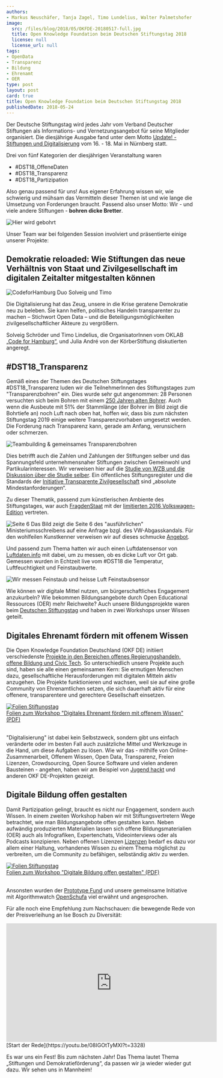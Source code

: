 ```yaml
---
authors:
- Markus Neuschäfer, Tanja Zagel, Timo Lundelius, Walter Palmetshofer
image:
  src: /files/blog/2018/05/OKFDE-20180517-full.jpg
  title: Open Knowledge Foundation beim Deutschen Stiftungstag 2018
  license: null
  license_url: null
tags:
- OpenData
- Transparenz
- Bildung
- Ehrenamt
- OER
type: post
layout: post
card: true
title: Open Knowledge Foundation beim Deutschen Stiftungstag 2018
publishedDate: 2018-05-24
---
```


Der Deutsche Stiftungstag wird jedes Jahr vom Verband Deutscher Stiftungen als Informations- und Vernetzungsangebot für seine Mitglieder organisiert. Die diesjährige Ausgabe fand unter dem Motto [Update! - Stiftungen und Digitalisierung](https://www.stiftungen.org/fileadmin/stiftungen_org/Verband/Was_wir_tun/Veranstaltungen/DST/2018/DST18-Programm.pdf) vom 16. - 18. Mai in Nürnberg statt.

Drei von fünf Kategorien der diesjährigen Veranstaltung waren
- #DST18_OffeneDaten
- #DST18_Transparenz
- #DST18_Partizipation

Also genau passend für uns! Aus eigener Erfahrung wissen wir, wie schwierig und mühsam das Vermitteln dieser Themen ist und wie lange die Umsetzung von Forderungen braucht. Passend also unser Motto: Wir - und viele andere Stiftungen - <b>bohren dicke Bretter</b>.

![Hier wird gebohrt](/files/blog/2018/05/OKFDE-20180517-bohren.jpg "Bohren")

Unser Team war bei folgenden Session involviert und präsentierte einige unserer Projekte:

## Demokratie reloaded: Wie Stiftungen das neue Verhältnis von Staat und Zivilgesellschaft im digitalen Zeitalter mitgestalten können

![CodeforHamburg Duo Solveig und Timo](/files/blog/2018/05/OKFDE-Timo-DST18.jpg "Hamburger")

Die Digitalisierung hat das Zeug, unsere in die Krise geratene Demokratie neu zu beleben. Sie kann helfen, politisches Handeln transparenter zu machen – Stichwort Open Data – und die Beteiligungsmöglichkeiten zivilgesellschaftlicher Akteure zu vergrößern.

Solveig Schröder und Timo Lindelius, die OrganisatorInnen vom OKLAB [„Code for Hamburg“](http://codeforhamburg.org), und Julia André von der KörberStiftung diskutierten angeregt.



## #DST18_Transparenz

Gemäß eines der Themen des Deutschen Stiftungstages #DST18_Transparenz luden wir die TeilnehmerInnen des Stiftungstages zum "Transparenzbohren" ein. Dies wurde sehr gut angenommen: 28 Personen versuchten sich beim Bohren mit einem [250 Jahren alten Bohrer](https://de.wikipedia.org/wiki/Deichel). Auch wenn die Ausbeute mit 51% der Stammlänge (der Bohrer im Bild zeigt die Bohrtiefe an) noch Luft nach oben hat, hoffen wir, dass bis zum nächsten Stiftungstag 2019 einige weitere Transparenzvorhaben umgesetzt werden. Die Forderung nach Transparenz kann, gerade am Anfang, verunsichern oder schmerzen.

![Teambuilding & gemeinsames Transparenzbohren](/files/blog/2018/05/OKFDE-20180517-closeup.jpg "geht mehr")


Dies betrifft auch die Zahlen und Zahlungen der Stiftungen selber und das Spannungsfeld unternehmensnaher Stiftungen zwischen Gemeinwohl und Partikularinteressen. Wir verweisen hier auf die [Studie von WZB und die Diskussion über die Studie selber](http://docplayer.org/30020429-Unternehmensnahe-stiftungen-im-spannungsfeld-zwischen-gemeinwohl-und-partikularinteressen-eine-exploration-im-bereich-wissenschaft.html). Ein öffentliches Stiftungsregister und die Standards der [Initiative Transparente Zivilgesellschaft](https://www.transparency.de/mitmachen/initiative-transparente-zivilgesellschaft/) sind „absolute Mindestanforderungen“.

Zu dieser Thematik, passend zum künstlerischen Ambiente des Stiftungstages, war auch [FragdenStaat](https://fragdenstaat.de) mit der [limitierten 2016 Volkswagen-Edition](http://000000.limited/edition2016) vertreten.

![Seite 6](/files/blog/2018/05/OKFDE-FDS-unlimited-vertikal2.JPG "bisserl schwarz") Das Bild zeigt die Seite 6 des "ausführlichen" Ministeriumsschreibens auf eine Anfrage bzgl. des VW-Abgasskandals. Für den wohlfeilen Kunstkenner verweisen wir auf dieses schmucke [Angebot](http://000000.limited/edition2016).

Und passend zum Thema hatten wir auch einen Luftdatensensor von [Luftdaten.info](http://luftdaten.info) mit dabei, um zu messen, ob es dicke Luft vor Ort gab. Gemessen wurden in Echtzeit live vom #DST18 die Temperatur, Luftfeuchtigkeit und Feinstaubwerte.

![Wir messen Feinstaub und heisse Luft](/files/blog/2018/05/2018518-OKFDE-DST18-sensor.jpg "geht mehr")
Feinstaubsensor

Wie können wir digitale Mittel nutzen, um bürgerschaftliches Engagement anzukurbeln? Wie bekommen Bildungsangebote durch Open Educational Ressources (OER) mehr Reichweite? Auch unsere Bildungsprojekte waren beim [Deutschen Stiftungstag](https://www.stiftungen.org/verband/was-wir-tun/vernetzungsangebote/deutscher-stiftungstag.html) und haben in zwei Workshops unser Wissen geteilt.

## Digitales Ehrenamt fördern mit offenem Wissen
Die Open Knowledge Foundation Deutschland (OKF DE) initiiert verschiedenste [Projekte in den Bereichen offenes Regierungshandeln, offene Bildung und Civic Tech](https://okfn.de/projekte/). So unterschiedlich unsere Projekte auch sind, haben sie alle einen gemeinsamen Kern: Sie ermutigen Menschen dazu, gesellschaftliche Herausforderungen mit digitalen Mitteln aktiv anzugehen. Die Projekte funktionieren und wachsen, weil sie auf eine große Community von Ehrenamtlichen setzen, die sich dauerhaft aktiv für eine offenere, transparentere und gerechtere Gesellschaft einsetzen.


<div>
<a href="files/blog/2018/05/20180518-Stiftungstag-Ehrenamt.pdf">
<img src="/files/blog/2018/05/2018-05-Titel-Workshop-Ehrenamt.png" alt="Folien Stiftungstag">
</a><br>
<a href="files/blog/2018/05/20180518-Stiftungstag-Ehrenamt.pdf">
Folien zum Workshop "Digitales Ehrenamt fördern mit offenem Wissen" (PDF)
</a><br><br>
</div>


"Digitalisierung" ist dabei kein Selbstzweck, sondern gibt uns einfach veränderte oder im besten Fall auch zusätzliche Mittel und Werkzeuge in die Hand, um diese Aufgaben zu lösen. Wie wir das - mithilfe von Online-Zusammenarbeit, Offenem Wissen, Open Data, Transparenz, Freien Lizenzen, Crowdsourcing, Open Source Software und vielen anderen Bausteinen - angehen, haben wir am Beispiel von [Jugend hackt](https://jugendhackt.org/) und anderen OKF DE-Projekten gezeigt.

## Digitale Bildung offen gestalten
Damit Partizipation gelingt, braucht es nicht nur Engagement, sondern auch Wissen. In einem zweiten Workshop haben wir mit Stiftungsvertretern Wege betrachtet, wie man Bildungsangebote offen gestalten kann.  Neben aufwändig produzierten Materialien lassen sich offene Bildungsmaterialien (OER) auch als Infografiken, Expertenchats, Videointerviews oder als Podcasts konzipieren. Neben offenen Lizenzen [Lizenzen](opendefinition.org) bedarf es dazu vor allem einer Haltung, vorhandenes Wissen zu einem Thema möglichst zu verbreiten, um die Community zu befähigen, selbständig aktiv zu werden.


<div>
<a href="files/blog/2018/05/20180518-Stiftungstag-OER.pdf">
<img src="/files/blog/2018/05/2018-05-Titel-Workshop-Bildung.png" alt="Folien Stiftungstag">
</a>
<br>
<a href="files/blog/2018/05/20180518-Stiftungstag-OER.pdf">
Folien zum Workshop "Digitale Bildung offen gestalten" (PDF)
</a><br><br>
</div>





Ansonsten wurden der [Prototype Fund](https://prototypefund.de) und unsere gemeinsame Initiative mit Algorithmwatch [OpenSchufa](https://www.openschufa.de) viel erwähnt und angesprochen.

Für alle noch eine Empfehlung zum Nachschauen: die bewegende Rede von der Preisverleihung an Ise Bosch zu Diversität:

<iframe width="560" height="315" src="https://www.youtube-nocookie.com/embed/08IGOtTyMXI?rel=0" frameborder="0" allow="autoplay; encrypted-media" allowfullscreen></iframe>
[Start der Rede](https://youtu.be/08IGOtTyMXI?t=3328)

Es war uns ein Fest! Bis zum nächsten Jahr!  Das Thema lautet Thema „Stiftungen und Demokratieförderung“, da passen wir ja wieder wieder gut dazu. Wir sehen uns in Mannheim!
